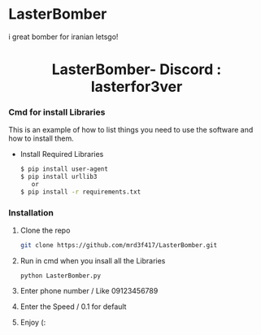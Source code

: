 # LasterBomber
i great bomber for iranian letsgo!

 <h1 align="center">LasterBomber- Discord : lasterfor3ver</h1>

 <!--INSTALLION -->

 ### Cmd for install Libraries

 This is an example of how to list things you need to use the software and how to install them.
* Install Required Libraries
  ```sh
  $ pip install user-agent
  $ pip install urllib3
     or
  $ pip install -r requirements.txt

  ```

### Installation

1. Clone the repo
   ```sh
   git clone https://github.com/mrd3f417/LasterBomber.git
   ```
2. Run in cmd when you insall all the Libraries
   ```
   python LasterBomber.py
   ```
3. Enter phone number / Like 09123456789

4. Enter the Speed / 0.1 for default

5. Enjoy (:



<!-- Our social links -->


